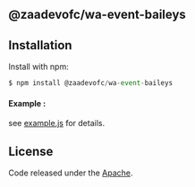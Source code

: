 ## @zaadevofc/wa-event-baileys

## Installation

Install with npm:

```js
$ npm install @zaadevofc/wa-event-baileys
```

#### Example :

see [example.js](https://github.com/zaadevofc/wa-event-baileys/blob/master/example.js) for details.

## License

Code released under the [Apache](LICENSE).